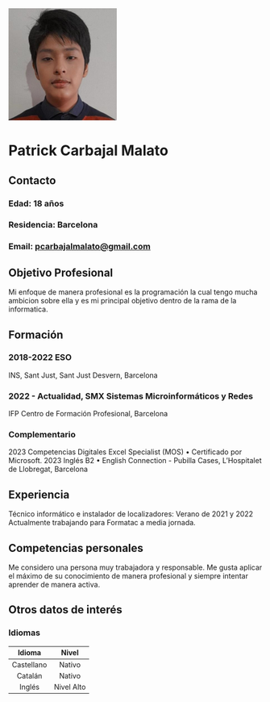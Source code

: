 <img src="https://github.com/iBrohl/ibrohl.github.io/blob/main/imagen_2022-04-25_221644148.png">

# **Patrick Carbajal Malato**

## Contacto
### Edad: 18 años
### Residencia: Barcelona
### Email: pcarbajalmalato@gmail.com

## Objetivo Profesional
Mi enfoque de manera profesional es la programación la cual tengo mucha ambicion sobre ella y es mi principal objetivo dentro de la rama de la informatica.

## Formación
### 2018-2022 ESO
INS, Sant Just, Sant Just Desvern, Barcelona

### 2022 - Actualidad, SMX Sistemas Microinformáticos y Redes
 IFP Centro de Formación Profesional, Barcelona

### Complementario
2023 Competencias Digitales Excel Specialist (MOS)
• Certificado por Microsoft.
 2023 Inglés B2
• English Connection - Pubilla Cases, L’Hospitalet de Llobregat,
Barcelona

## Experiencia
Técnico informático e instalador de localizadores: Verano de 2021 y 2022
Actualmente trabajando para Formatac a media jornada.


## Competencias personales
Me considero una persona muy trabajadora y responsable. 
Me gusta aplicar el máximo de su conocimiento de manera profesional y siempre intentar aprender de manera activa.

## Otros datos de interés


### Idiomas
| Idioma | Nivel |
|:---:|   :---:|
|Castellano | Nativo|
|Catalán| Nativo|
|Inglés| Nivel Alto|
